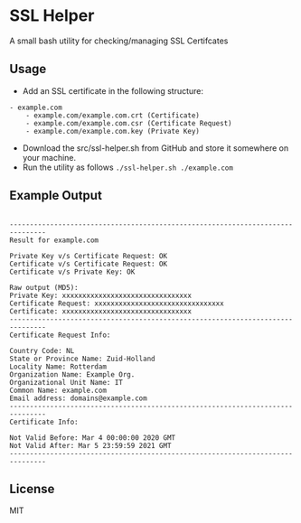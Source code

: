 # SSL Helper

A small bash utility for checking/managing SSL Certifcates

## Usage
* Add an SSL certificate in the following structure:
```
- example.com
    - example.com/example.com.crt (Certificate)
    - example.com/example.com.csr (Certificate Request)
    - example.com/example.com.key (Private Key)
```

* Download the src/ssl-helper.sh from GitHub and store it somewhere on your machine.
* Run the utility as follows `./ssl-helper.sh ./example.com`

## Example Output
```

-------------------------------------------------------------------------------
Result for example.com

Private Key v/s Certificate Request: OK
Certificate v/s Certificate Request: OK
Certificate v/s Private Key: OK

Raw output (MD5):
Private Key: xxxxxxxxxxxxxxxxxxxxxxxxxxxxxxxx
Certificate Request: xxxxxxxxxxxxxxxxxxxxxxxxxxxxxxxx
Certificate: xxxxxxxxxxxxxxxxxxxxxxxxxxxxxxxx
-------------------------------------------------------------------------------
Certificate Request Info:

Country Code: NL
State or Province Name: Zuid-Holland
Locality Name: Rotterdam
Organization Name: Example Org.
Organizational Unit Name: IT
Common Name: example.com
Email address: domains@example.com
-------------------------------------------------------------------------------
Certificate Info:

Not Valid Before: Mar 4 00:00:00 2020 GMT
Not Valid After: Mar 5 23:59:59 2021 GMT
-------------------------------------------------------------------------------

```

## License

MIT

